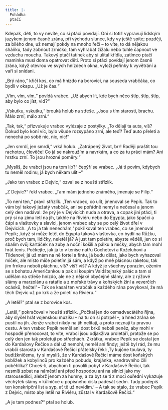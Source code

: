 ```yaml
---
title: |-
  Pohádka
  ptačí
---
```


Kdepak, děti, to vy nevíte, co si ptáci povídají. Oni si totiž vypravují lidským jazykem jenom časně zrána, při východu slunce, kdy vy ještě spíte; později, za bílého dne, už nemají pokdy na mnoho řečí – to víte, to dá nějakou sháňku, tady zobnout zrníčko, tam vyhrabat žížalu nebo tuhle čapnout ve vzduchu mouchu. Takový ptačí tatínek aby si ulítal křídla, zatímco ptačí maminka musí doma opatrovat děti. Proto si ptáci povídají jenom časně zrána, když otevrou ve svých hnízdech okna, vyloží peřinky k vyvětrání a vaří si snídani.

  

„Brý ráno,“ křičí kos, co má hnízdo na borovici, na souseda vrabčáka, co bydlí v okapu. „Už je čas.“

„Vím, vím, vím,“ povídá vrabec. „Už abych lít, kde bych něco štíp, štíp, štíp, aby bylo co jíst, viď?“

„Vskutku, vskutku,“ brouká holub na střeše. „Jsou s tím starosti, brachu. Málo zrní, málo zrní.“

„Tak, tak,“ přizvukuje vrabec vylézaje z postýlky. „To dělají ta auta, víš? Dokud bylo koní víc, bylo všude rozsypáno zrní, ale teď? Teď auto přeletí a nenechá po sobě nic, nic, nic!“

„Jen smrdí, jen smrdí,“ vrká holub. „Zatrápený život, brr! Raději praštit tou rachotou, člověče! Co já se nakroužím a navrkám, a co za tu práci mám? Ani hrstku zrní. To jsou hrozné poměry.“

„Myslíš, že vrabci jsou na tom líp?“ čepýří se vrabec. „Já ti povím, kdybych tu neměl rodinu, já bych někam ulít –“

„Jako ten vrabec z Dejvic,“ ozval se z houští střízlík.

„Z Dejvic?“ řekl vrabec. „Tam mám jednoho známého, jmenuje se Filip.“

„To není ten,“ pravil střízlík. „Ten vrabec, co ulít, jmenoval se Pepík. Tak to vám byl takový ježatý vrabčák, ani se pořádně nemyl a nečesal a jenom celý den nadával: že prý je v Dejvicích nuda a otrava, a copak jiní ptáci, ti prý si na zimu letí na jih, takhle na Riviéru nebo do Egypta, jako špačci a čápi a vlaštovky a slavíci, jenom vrabec aby se po celý život dřel v Dejvicích. ‚A to já tak nenechám,‘ pokřikoval ten vrabec, co se jmenoval Pepík; ‚když si může letět do Egypta taková vlaštovka, co bydlí na Růžku, proč bych tam, lidičky, neletěl já? A just tam poletím, abyste věděli, jen co si sbalím svůj kartáček na zuby a noční košili a pálku a míčky, abych tam mohl hrát tenis. Počkejte, jak já to v tenise natřu Cochetovi a Koželuhovi a Tildenovi; já už mám na ně fortel a fintu, já budu dělat, jako bych vyhazoval míček, ale místo míče poletím já sám, a když po mně plácnou raketou, tak jim frnknu neboli pláchnu, víš? víš? víš? A když je všechny porazím, ožením se s bohatou Američankou a pak si koupím Valdštejnský palác a tam si udělám na střeše hnízdo, ale ne z nějaké obyčejné slámy, ale z rýžové slámy a marzolánu a ratafie a z mořské trávy a koňských žíní a veverčích ocásků, hečte!‘ – Tak se kasal ten vrabčák a každého rána povykoval, že má těch Dejvic už po krk a že poletí na Riviéru.“

„A letěl?“ ptal se z borovice kos.

„Letěl,“ pokračoval v houští střízlík. „Počkal jen do osmadvacátého října, aby slyšel hrát vojenskou muziku – na tu on si potrpěl –, a hned zrána se pustil na jih. Jenže vrabci nikdy na jih nelítají, a proto neznají tu pravou cestu. A ten vrabec Pepík neměl ani dost brků neboli peněz, aby mohl v hospodě přenocovat, to víte, vrabci jsou odjakživa proletáři, protože se po celý den jen tak proletují po střechách. Zkrátka, vrabec Pepík se dostal jen do Kardašovy Řečice a dál už nemohl, neměl ani findy; ještě byl rád, že mu vrabčí starosta v Kardašově Řečici přátelsky řekl: ‚Ty kujóne toulavá, ty budižkničemu, ty si myslíš, že v Kardašově Řečici máme dost koňských kobližek a kobylinců pro každého pobudu, krajánka, vandrovního čili poběhlíka? Chceš-li, abychom ti povolili pobyt v Kardašově Řečici, tak nesmíš zobat na náměstí ani před hospodou ani na silnici jako my starousedlíci, alebrž jenom za humny; a za byt se ti z moci ouřední vykazuje věchýtek slámy v kůlničce u popisného čísla padesát sedm. Tady podepiš ten konskripční list a syp, ať tě už nevidím.‘ – A tak se stalo, že vrabec Pepík z Dejvic, místo aby letěl na Riviéru, zůstal v Kardašově Řečici.“

„A je tam podnes?“ ptal se holub.
